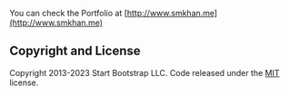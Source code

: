 You can check the Portfolio at [http://www.smkhan.me](http://www.smkhan.me)

## Copyright and License

Copyright 2013-2023 Start Bootstrap LLC. Code released under the [MIT](https://github.com/StartBootstrap/startbootstrap-resume/blob/master/LICENSE) license.